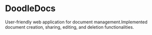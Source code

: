 # DoodleDocs
User-friendly web application for document management.Implemented document creation, sharing, editing, and deletion functionalities.
